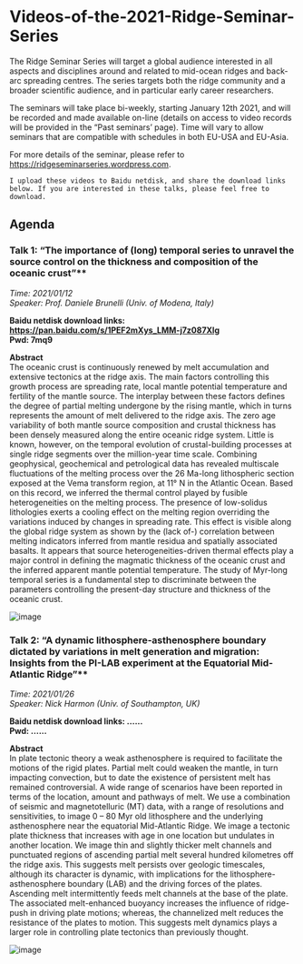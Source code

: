 # Videos-of-the-2021-Ridge-Seminar-Series

The Ridge Seminar Series will target a global audience interested in all aspects and disciplines around and related to mid-ocean ridges and back-arc spreading centres. The series targets both the ridge community and a broader scientific audience, and in particular early career researchers.

The seminars will take place bi-weekly, starting January 12th 2021, and will be recorded and made available on-line (details on access to video records will be provided in the “Past seminars’ page). Time will vary to allow seminars that are compatible with schedules in both EU-USA and EU-Asia.

For more details of the seminar, please refer to https://ridgeseminarseries.wordpress.com.

```I upload these videos to Baidu netdisk, and share the download links below. If you are interested in these talks, please feel free to download.```

## Agenda
### Talk 1: “The importance of (long) temporal series to unravel the source control on the thickness and composition of the oceanic crust”**    
*Time: 2021/01/12*  
*Speaker: Prof. Daniele Brunelli (Univ. of Modena, Italy)*  

**Baidu netdisk download links: https://pan.baidu.com/s/1PEF2mXys_LMM-j7z087XIg**  
**Pwd: 7mq9**  

**Abstract**   
The oceanic crust is continuously renewed by melt accumulation and extensive tectonics at the ridge axis. The main factors controlling this growth process are spreading rate, local mantle potential temperature and fertility of the mantle source. The interplay between these factors defines the degree of partial melting undergone by the rising mantle, which in turns represents the amount of melt delivered to the ridge axis. The zero age variability of both mantle source composition and crustal thickness has been densely measured along the entire oceanic ridge system. Little is known, however, on the temporal evolution of crustal-building processes at single ridge segments over the million-year time scale. Combining geophysical, geochemical and petrological data has revealed multiscale fluctuations of the melting process over the 26 Ma-long lithospheric section exposed at the Vema transform region, at 11° N in the Atlantic Ocean. Based on this record, we inferred the thermal control played by fusible heterogeneities on the melting process. The presence of low-solidus lithologies exerts a cooling effect on the melting region overriding the variations induced by changes in spreading rate. This effect is visible along the global ridge system as shown by the (lack of-) correlation between melting indicators inferred from mantle residua and spatially associated basalts. It appears that source heterogeneities-driven thermal effects play a major control in defining the magmatic thickness of the oceanic crust and the inferred apparent mantle potential temperature. The study of Myr-long temporal series is a fundamental step to discriminate between the parameters controlling the present-day structure and thickness of the oceanic crust.  

![image](https://github.com/xubo1991/Videos-of-the-2021-Ridge-Seminar-Series/blob/main/Figures/1.png)

### Talk 2: “A dynamic lithosphere-asthenosphere boundary dictated by variations in melt generation and migration: Insights from the PI-LAB experiment at the Equatorial Mid-Atlantic Ridge”**    
*Time: 2021/01/26*  
*Speaker: Nick Harmon (Univ. of Southampton, UK)*  

**Baidu netdisk download links: ......**  
**Pwd: ......**  

**Abstract**   
In plate tectonic theory a weak asthenosphere is required to facilitate the motions of the rigid plates. Partial melt could weaken the mantle, in turn impacting convection, but to date the existence of persistent melt has remained controversial. A wide range of scenarios have been reported in terms of the location, amount and pathways of melt. We use a combination of seismic and magnetotelluric (MT) data, with a range of resolutions and sensitivities, to image 0 – 80 Myr old lithosphere and the underlying asthenosphere near the equatorial Mid-Atlantic Ridge. We image a tectonic plate thickness that increases with age in one location but undulates in another location. We image thin and slightly thicker melt channels and punctuated regions of ascending partial melt several hundred kilometres off the ridge axis. This suggests melt persists over geologic timescales, although its character is dynamic, with implications for the lithosphere-asthenosphere boundary (LAB) and the driving forces of the plates. Ascending melt intermittently feeds melt channels at the base of the plate. The associated melt-enhanced buoyancy increases the influence of ridge-push in driving plate motions; whereas, the channelized melt reduces the resistance of the plates to motion. This suggests melt dynamics plays a larger role in controlling plate tectonics than previously thought.

![image](https://github.com/xubo1991/Videos-of-the-2021-Ridge-Seminar-Series/blob/main/Figures/2.png)
